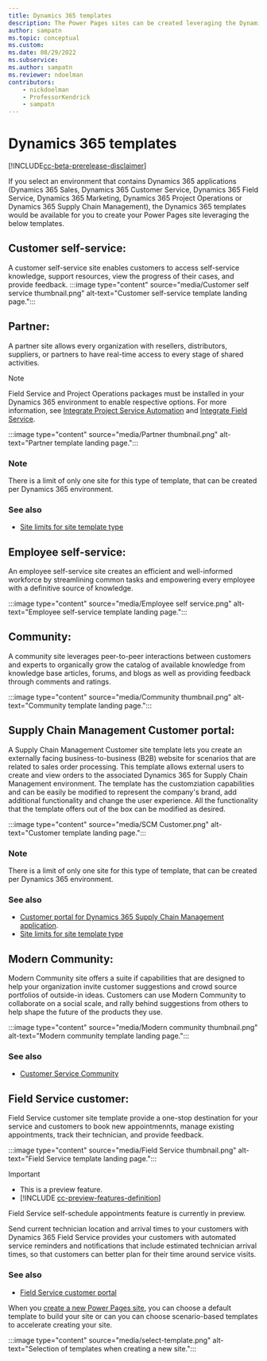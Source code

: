 ```yaml
---
title: Dynamics 365 templates
description: The Power Pages sites can be created leveraging the Dynamics 365 templates.
author: sampatn
ms.topic: conceptual
ms.custom: 
ms.date: 08/29/2022
ms.subservice:
ms.author: sampatn
ms.reviewer: ndoelman
contributors:
    - nickdoelman
    - ProfessorKendrick
    - sampatn
---
```


# Dynamics 365 templates

[!INCLUDE[cc-beta-prerelease-disclaimer](../includes/cc-beta-prerelease-disclaimer.md)]

If you select an environment that contains Dynamics 365 applications (Dynamics 365 Sales, Dynamics 365 Customer Service, Dynamics 365 Field Service, Dynamics 365 Marketing, Dynamics 365 Project Operations or Dynamics 365 Supply Chain Management), the Dynamics 365 templates would be available for you to create your Power Pages site leveraging the below templates. 

## Customer self-service: 

A customer self-service site enables customers to access self-service knowledge, support resources, view the progress of their cases, and provide feedback.
:::image type="content" source="media/Customer self service thumbnail.png" alt-text="Customer self-service template landing page.":::

## Partner: 

A partner site allows every organization with resellers, distributors, suppliers, or partners to have real-time access to every stage of shared activities.

>[!NOTE]
>Field Service and Project Operations packages must be installed in your Dynamics 365 environment to enable respective options. For more information, see [Integrate Project Service Automation](/dynamics365/portals/integrate-project-service-automation) and [Integrate Field Service](/dynamics365/portals/integrate-field-service).

:::image type="content" source="media/Partner thumbnail.png" alt-text="Partner template landing page.":::    

### Note

There is a limit of only one site for this type of template, that can be created per Dynamics 365 environment. 

### See also 

- [Site limits for site template type](/powerapps/maker/portals/create-additional-portals)

## Employee self-service: 

An employee self-service site creates an efficient and well-informed workforce by streamlining common tasks and empowering every employee with a definitive source of knowledge.

:::image type="content" source="media/Employee self service.png" alt-text="Employee self-service template landing page.":::    

## Community: 

A community site leverages peer-to-peer interactions between customers and experts to organically grow the catalog of available knowledge from knowledge base articles, forums, and blogs as well as providing feedback through comments and ratings.

:::image type="content" source="media/Community thumbnail.png" alt-text="Community template landing page.":::    

## Supply Chain Management Customer portal:

A Supply Chain Management Customer site template lets you create an externally facing business-to-business (B2B) website for scenarios that are related to sales order processing. This template allows external users to create and view orders to the associated Dynamics 365 for Supply Chain Management environment. The template has the customziation capabilities and can be easily be modified to represent the company's brand, add additional functionality and change the user experience. All the functionality that the template offers out of the box can be modified as desired. 

:::image type="content" source="media/SCM Customer.png" alt-text="Customer template landing page.":::    

### Note

There is a limit of only one site for this type of template, that can be created per Dynamics 365 environment. 

### See also

- [Customer portal for Dynamics 365 Supply Chain Management application](/dynamics-365-unified-operations-public/articles/supply-chain/sales-marketing/customer-portal-overview).
- [Site limits for site template type](/powerapps/maker/portals/create-additional-portals)

## Modern Community: 

Modern Community site offers a suite if capabilities that are designed to help your organization invite customer suggestions and crowd source portfolios of outside-in ideas. Customers can use Modern Community to collaborate on a social scale, and rally behind suggestions from others to help shape the future of the products they use. 

:::image type="content" source="media/Modern community thumbnail.png" alt-text="Modern community template landing page.":::    

### See also 

- [Customer Service Community](/dynamics365/customer-service/community-get-started)

## Field Service customer: 

Field Service customer site template provide a one-stop destination for your service and customers to book new appointmennts, manage existing appointments, track their technician, and provide feedback. 

:::image type="content" source="media/Field Service thumbnail.png" alt-text="Field Service template landing page.":::    

> [!IMPORTANT]
> - This is a preview feature.
> - [!INCLUDE [cc-preview-features-definition](../includes/cc-preview-features-definition.md)]

Field Service self-schedule appointments feature is currently in preview. 

Send current technician location and arrival times to your customers with Dynamics 365 Field Service provides your customers with automated service reminders and notifications that include estimated technician arrival times, so that customers can better plan for their time around service visits. 

### See also 

- [Field Service customer portal](/dynamics365/field-service/field-service-portal-homepage)

When you [create a new Power Pages site](../getting-started/create-manage.md), you can choose a default template to build your site or can you can choose scenario-based templates to accelerate creating your site.

:::image type="content" source="media/select-template.png" alt-text="Selection of templates when creating a new site.":::

